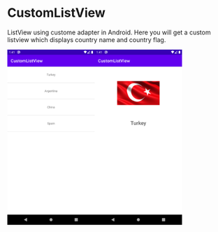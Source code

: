 # CustomListView
ListView using custome adapter in Android. Here you will get a custom listview which displays country name and country flag.

<img src="https://github.com/ibrahimdemirr/CustomListView/blob/master/art/Screenshot_1608488373.png" width="200" align="left">
<img src="https://github.com/ibrahimdemirr/CustomListView/blob/master/art/Screenshot_1608488376.png" width="200" align="left">
